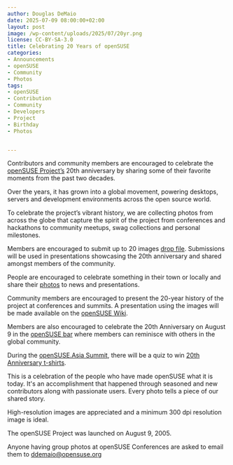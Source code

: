 ```yaml
---
author: Douglas DeMaio 
date: 2025-07-09 08:00:00+02:00
layout: post
image: /wp-content/uploads/2025/07/20yr.png
license: CC-BY-SA-3.0
title: Celebrating 20 Years of openSUSE
categories:
- Announcements
- openSUSE
- Community
- Photos
tags:
- openSUSE
- Contribution
- Community
- Developers
- Project
- Birthday
- Photos


---
```


Contributors and community members are encouraged to celebrate the [openSUSE Project’s](https://www.opensuse.org/) 20th anniversary by sharing some of their favorite moments from the past two decades. 

Over the years, it has grown into a global movement, powering desktops, servers and development environments across the open source world. 

To celebrate the project’s vibrant history, we are collecting photos from across the globe that capture the spirit of the project from conferences and hackathons to community meetups, swag collections and personal milestones.

Members are encouraged to submit up to 20 images [drop file](https://demacloud.ocloud.de/index.php/s/n7qRFTarEy2dit2). Submissions will be used in presentations showcasing the 20th anniversary and shared amongst members of the community. 

People are encouraged to celebrate something in their town or locally and share their [photos](https://demacloud.ocloud.de/index.php/s/n7qRFTarEy2dit2) to news and presentations.

Community members are encouraged to present the 20-year history of the project at conferences and summits. A presentation using the images will be made available on the [openSUSE Wiki](https://en.opensuse.org/openSUSE:Presentations). 

Members are also encouraged to celebrate the 20th Anniversary on August 9 in the [openSUSE bar](https://meet.opensuse.org/bar) where members can reminisce with others in the global community. 

During the [openSUSE.Asia Summit](https://events.opensuse.org/), there will be a quiz to win [20th Anniversary t-shirts](https://shop.opensuse.org/).
 
This is a celebration of the people who have made openSUSE what it is today. It's an accomplishment that happened through seasoned and new contributors along with passionate users. Every photo tells a piece of our shared story. 

High-resolution images are appreciated and a minimum 300 dpi resolution image is ideal.

The openSUSE Project was launched on August 9, 2005. 

Anyone having group photos at openSUSE Conferences are asked to email them to <ddemaio@opensuse.org>

<meta name="openSUSE, Open Source, development, Community, Developers, Project, Birthday" content="HTML,CSS,XML,JavaScript">


